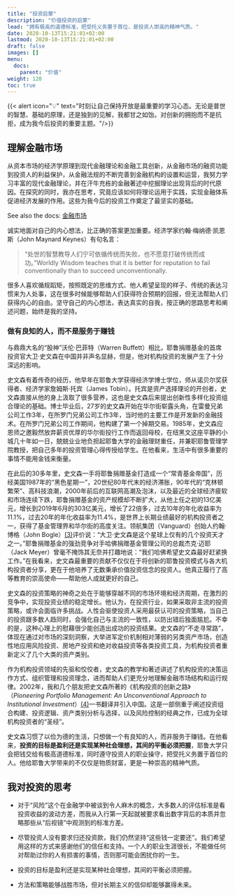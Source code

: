 ```yaml
---
title: "投资启蒙"
description: "价值投资的启蒙"
lead: "拥有极高的道德标准，把受托义务置于首位，是投资人崇高的精神气质。"
date: 2020-10-13T15:21:01+02:00
lastmod: 2020-10-13T15:21:01+02:00
draft: false
images: []
menu:
  docs:
    parent: "价值"
weight: 120
toc: true
---
```


{{< alert icon="💡" text="时刻让自己保持开放是最重要的学习心态。无论是普世的智慧、基础的原理，还是独到的见解，我都甘之如饴。对创新的拥抱而不是抗拒，成为我今后投资的重要主题。"/>}}

## 理解金融市场

从资本市场的经济学原理到现代金融理论和金融工具创新，从金融市场的融资功能到投资人的利益保护，从金融法规的不断完善到金融机构的设置和运营，我努力学习丰富的现代金融理论，并在汗牛充栋的金融著述中挖掘理论出现背后的时代原因。在探究的同时，我亦在思考，究竟应该如何将理论运用于实践，实现金融体系促进经济发展的作用。这些为我今后的投资工作奠定了最坚实的基础。

See also the docs: <a href="https://wiki.mbalib.com/wiki/金融市场" target="_blank">金融市场</a>

诚实地面对自己的内心想法，比正确的答案更加重要。经济学家约翰·梅纳德·凯恩斯（John Maynard Keynes）有句名言：

> “处世的智慧教导人们宁可依循传统而失败，也不愿意打破传统而成功。”Worldly Wisdom teaches that it is better for reputation to fail conventionally than to succeed unconventionally.

很多人喜欢循规蹈矩，按照既定的思维方式、他人希望呈现的样子、传统的表达习惯来为人处事，这在很多时候能够帮助人们获得符合预期的回报，但无法帮助人们获得内心的自由。坚守自己的内心想法，表达真实的自我，按正确的思路思考和阐述问题，始终是我的坚持。

### 做有良知的人，而不是服务于赚钱

与鼎鼎大名的“股神”沃伦·巴菲特（Warren Buffett）相比，耶鲁捐赠基金的首席投资官大卫·史文森在中国并非声名显赫，但是，他对机构投资的发展产生了十分深远的影响。

史文森有着传奇的经历，他早年在耶鲁大学获得经济学博士学位，师从诺贝尔奖获得者、经济学家詹姆斯·托宾（James Tobin）。托宾是资产选择理论的开创者，史文森直接从他的身上汲取了很多营养，这也是史文森后来提出创新性多样化投资组合理论的基础。博士毕业后，27岁的史文森开始在华尔街崭露头角，在雷曼兄弟公司工作3年，在所罗门兄弟公司工作3年，当时他的主要工作是开发新的金融技术。在所罗门兄弟公司工作期间，他构建了第一个掉期交易。1985年，史文森应恩师之邀毅然放弃薪资优厚的华尔街投行工作而返回母校，在纽黑文这座平静的小城几十年如一日，兢兢业业地负担起耶鲁大学的金融理财重任，并兼职耶鲁管理学院教授，把自己多年的投资管理心得传授给学生。在他看来，生活中有很多重要的事情不能用金钱来衡量。

在此后的30多年里，史文森一手将耶鲁捐赠基金打造成一个“常青基金帝国”，历经美国1987年的“黑色星期一”，20世纪80年代末的经济滞胀，90年代的“克林顿繁荣”、高科技浪潮，2000年前后的互联网高潮及泡沫，以及最近的全球经济疲软和市场连续下跌，耶鲁捐赠基金的资产规模却不断扩大，从他上任之初的13亿美元，增长到2019年6月的303亿美元，增长了22倍多，过去10年的年化收益率为11.1%，过去20年的年化收益率为11.4%，是世界上长期业绩最好的机构投资者之一，获得了基金管理界和华尔街的高度关注。领航集团（Vanguard）创始人约翰·博格（John Bogle）[(3)](javascript:void(0))评价说：“大卫·史文森是这个星球上仅有的几个投资天才之一。”耶鲁捐赠基金的强劲竞争对手哈佛捐赠基金管理公司的总裁杰克·迈耶（Jack Meyer）曾毫不掩饰其无奈并打趣地说：“我们哈佛希望史文森最好赶紧换工作。”在我看来，史文森最重要的贡献不仅仅在于将创新的耶鲁投资模式与各大机构投资者分享，更在于他培养了无数秉承价值投资信念的投资人。他真正履行了高等教育的崇高使命——帮助他人成就更好的自己。

史文森的投资策略的神奇之处在于能够穿越不同的市场环境和经济周期，在激烈的竞争中，实现投资业绩的稳定增长。他认为，在投资行业，如果采取非主流的投资策略，或许会面临许多挑战。人性会驱使投资人采用最获认可的投资策略，当自己的投资跟多数人趋同时，会强化自己与主流的一致性，以防出错后独面尴尬。不幸的是，这种心理上的慰藉很少能创造出成功的投资结果。史文森的“不走寻常路”，体现在通过对市场的深刻洞察，大举进军定价机制相对薄弱的另类资产市场，创造性地应用风险投资、房地产投资和绝对收益投资等各类投资工具，为机构投资者重新定义了几个大类的资产类别。

作为机构投资领域的先驱和佼佼者，史文森的教学和著述讲述了机构投资的决策运作方式、组织管理和投资理念，进而帮助人们更充分地理解金融市场结构和运行规律。2002年，我和几个朋友把史文森所著的《机构投资的创新之路》（*Pioneering Portfolio Management: An Unconventional Approach to Institutional Investment*）[(4)](javascript:void(0))一书翻译并引入中国。这是一部侧重于阐述投资组合构建、投资逻辑、资产类别分析与选择，以及风险控制的经典之作，已成为全球机构投资者的“圣经”。

史文森习惯了以俭为德的生活，只想做一个有良知的人，而非服务于赚钱。在他看来，**投资的目标是盈利还是实现某种社会理想，其间的平衡必须把握**，耶鲁大学只会把钱交给有极高道德标准，同时遵守投资人的职业操守，把受托义务置于首位的人。他给耶鲁大学带来的不仅仅是物质财富，更是一种崇高的精神气质。

## 我对投资的思考

- 对于“风险”这个在金融学中被谈到令人麻木的概念，大多数人的评估标准是看投资收益的波动方差，而我从入行第一天起就被要求看出数字背后的本质并忽略那些从“后视镜”中观测到的标准方差。

- 尽管投资人没有要求归还投资款，我们仍然坚持“这些钱一定要还”。我们希望用这样的方式来感谢他们的信任和支持。一个人的职业生涯很长，不能做任何对帮助过你的人有损害的事情，否则那可能会困扰你的一生。

- 投资的目标是盈利还是实现某种社会理想，其间的平衡必须把握。

- 方法和策略能够战胜市场，但对长期主义的信仰却能够赢得未来。 
